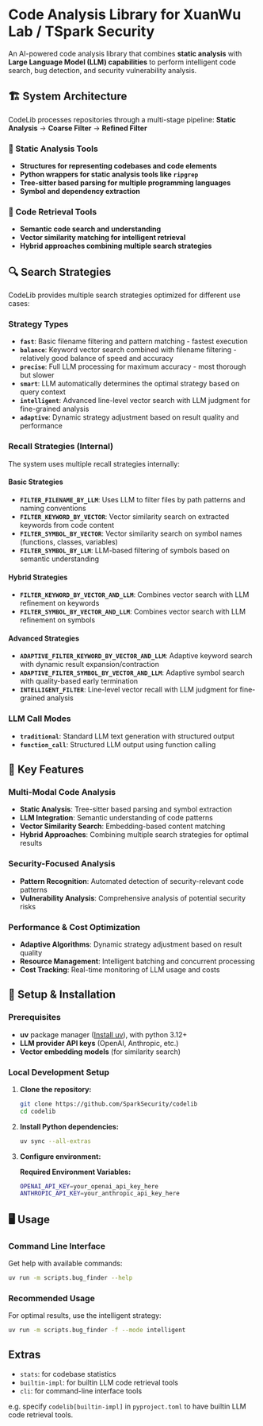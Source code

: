 # Code Analysis Library for XuanWu Lab / TSpark Security

An AI-powered code analysis library that combines **static analysis** with **Large Language Model (LLM) capabilities** to perform intelligent code search, bug detection, and security vulnerability analysis.

## 🏗️ System Architecture

CodeLib processes repositories through a multi-stage pipeline: **Static Analysis** → **Coarse Filter** → **Refined Filter**

### 📝 Static Analysis Tools
- **Structures for representing codebases and code elements**
- **Python wrappers for static analysis tools like `ripgrep`**
- **Tree-sitter based parsing for multiple programming languages**
- **Symbol and dependency extraction**

### 🤖 Code Retrieval Tools
- **Semantic code search and understanding**
- **Vector similarity matching for intelligent retrieval**
- **Hybrid approaches combining multiple search strategies**

## 🔍 Search Strategies

CodeLib provides multiple search strategies optimized for different use cases:

### Strategy Types
- **`fast`**: Basic filename filtering and pattern matching - fastest execution
- **`balance`**: Keyword vector search combined with filename filtering - relatively good balance of speed and accuracy
- **`precise`**: Full LLM processing for maximum accuracy - most thorough but slower
- **`smart`**: LLM automatically determines the optimal strategy based on query context
- **`intelligent`**: Advanced line-level vector search with LLM judgment for fine-grained analysis
- **`adaptive`**: Dynamic strategy adjustment based on result quality and performance

### Recall Strategies (Internal)

The system uses multiple recall strategies internally:

#### Basic Strategies
- **`FILTER_FILENAME_BY_LLM`**: Uses LLM to filter files by path patterns and naming conventions
- **`FILTER_KEYWORD_BY_VECTOR`**: Vector similarity search on extracted keywords from code content
- **`FILTER_SYMBOL_BY_VECTOR`**: Vector similarity search on symbol names (functions, classes, variables)
- **`FILTER_SYMBOL_BY_LLM`**: LLM-based filtering of symbols based on semantic understanding

#### Hybrid Strategies
- **`FILTER_KEYWORD_BY_VECTOR_AND_LLM`**: Combines vector search with LLM refinement on keywords
- **`FILTER_SYMBOL_BY_VECTOR_AND_LLM`**: Combines vector search with LLM refinement on symbols

#### Advanced Strategies
- **`ADAPTIVE_FILTER_KEYWORD_BY_VECTOR_AND_LLM`**: Adaptive keyword search with dynamic result expansion/contraction
- **`ADAPTIVE_FILTER_SYMBOL_BY_VECTOR_AND_LLM`**: Adaptive symbol search with quality-based early termination
- **`INTELLIGENT_FILTER`**: Line-level vector recall with LLM judgment for fine-grained analysis

### LLM Call Modes
- **`traditional`**: Standard LLM text generation with structured output
- **`function_call`**: Structured LLM output using function calling

## 🚀 Key Features

### Multi-Modal Code Analysis
- **Static Analysis**: Tree-sitter based parsing and symbol extraction
- **LLM Integration**: Semantic understanding of code patterns
- **Vector Similarity Search**: Embedding-based content matching
- **Hybrid Approaches**: Combining multiple search strategies for optimal results

### Security-Focused Analysis
- **Pattern Recognition**: Automated detection of security-relevant code patterns
- **Vulnerability Analysis**: Comprehensive analysis of potential security risks

### Performance & Cost Optimization
- **Adaptive Algorithms**: Dynamic strategy adjustment based on result quality
- **Resource Management**: Intelligent batching and concurrent processing
- **Cost Tracking**: Real-time monitoring of LLM usage and costs

## 🚀 Setup & Installation

### Prerequisites

- **uv** package manager ([Install uv](https://docs.astral.sh/uv/getting-started/installation/)), with python 3.12+
- **LLM provider API keys** (OpenAI, Anthropic, etc.)
- **Vector embedding models** (for similarity search)

### Local Development Setup

1. **Clone the repository:**

   ```bash
   git clone https://github.com/SparkSecurity/codelib
   cd codelib
   ```

2. **Install Python dependencies:**

   ```bash
   uv sync --all-extras
   ```

3. **Configure environment:**

   **Required Environment Variables:**

   ```bash
   OPENAI_API_KEY=your_openai_api_key_here
   ANTHROPIC_API_KEY=your_anthropic_api_key_here
   ```

## 🖥️ Usage

### Command Line Interface

Get help with available commands:

```bash
uv run -m scripts.bug_finder --help
```

### Recommended Usage

For optimal results, use the intelligent strategy:

```bash
uv run -m scripts.bug_finder -f --mode intelligent
```

## Extras

- `stats`: for codebase statistics
- `builtin-impl`: for builtin LLM code retrieval tools
- `cli`: for command-line interface tools

e.g. specify `codelib[builtin-impl]` in `pyproject.toml` to have builtin LLM code retrieval tools.